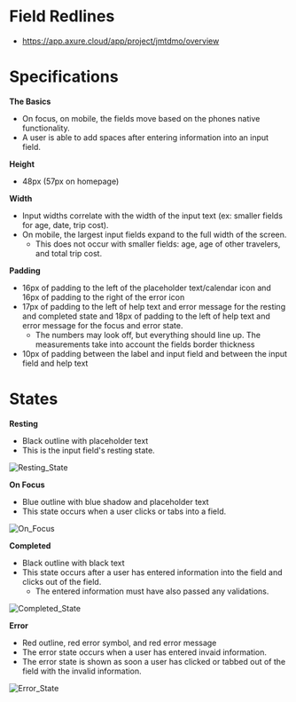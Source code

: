 # Field Redlines
* https://app.axure.cloud/app/project/jmtdmo/overview

# Specifications

**The Basics**
* On focus, on mobile, the fields move based on the phones native functionality.
* A user is able to add spaces after entering information into an input field. 

**Height**
* 48px (57px on homepage)
    
**Width**
* Input widths correlate with the width of the input text (ex: smaller fields for age, date, trip cost). 
* On mobile, the largest input fields expand to the full width of the screen.
    * This does not occur with smaller fields: age, age of other travelers, and total trip cost.

**Padding** 
* 16px of padding to the left of the placeholder text/calendar icon and 16px of padding to the right of the error icon
* 17px of padding to the left of help text and error message for the resting and completed state and 18px of padding to the left of help text and error message for the focus and error state.
	* The numbers may look off, but everything should line up. The measurements take into account the fields border thickness 
* 10px of padding between the label and input field and between the input field and help text  

# States 

**Resting**
* Black outline with placeholder text
* This is the input field's resting state.

![Resting_State](/uploads/84e40588a6e389f3655192a1f038ad25/Resting_State.png)

**On Focus**
* Blue outline with blue shadow and placeholder text
* This state occurs when a user clicks or tabs into a field.

![On_Focus](/uploads/11fed152d40985e303a353de76184713/On_Focus.png)

**Completed**
* Black outline with black text
* This state occurs after a user has entered information into the field and clicks out of the field.
	* The entered information must have also passed any validations. 

![Completed_State](/uploads/05cf13732ddac5ef3ed404da132e90c7/Completed_State.png)
    
**Error**
* Red outline, red error symbol, and red error message
* The error state occurs when a user has entered invaid information.
* The error state is shown as soon a user has clicked or tabbed out of the field with the invalid information. 

![Error_State](/uploads/3b403649c0742851c2886758e790e2b8/Error_State.png)


